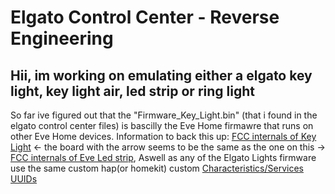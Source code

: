 # Elgato Control Center - Reverse Engineering

Hii, im working on emulating either a elgato key light, key light air, led strip or ring light
------
So far ive figured out that the "Firmware_Key_Light.bin" (that i found in the elgato control center files) is bascilly the Eve Home firmawre that runs on other Eve Home devices. Information to back this up: [FCC internals of Key Light](https://fccid.io/2AAFM-LGHT001/Internal-Photos/Int-Photos-4105915) <- the board with the arrow seems to be the same as the one on this -> [FCC internals of Eve Led strip](https://fccid.io/SNE-LST-001/Internal-Photos/Internal-Photos-3903976), Aswell as any of the Elgato Lights firmware use the same custom hap(or homekit) custom [Characteristics/Services UUIDs](https://gist.github.com/simont77/3f4d4330fa55b83f8ca96388d9004e7d)

